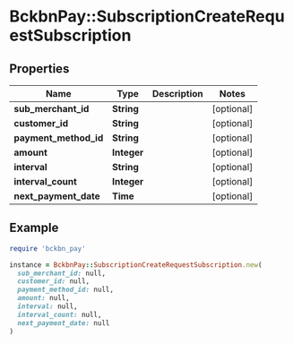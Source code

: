 # BckbnPay::SubscriptionCreateRequestSubscription

## Properties

| Name | Type | Description | Notes |
| ---- | ---- | ----------- | ----- |
| **sub_merchant_id** | **String** |  | [optional] |
| **customer_id** | **String** |  | [optional] |
| **payment_method_id** | **String** |  | [optional] |
| **amount** | **Integer** |  | [optional] |
| **interval** | **String** |  | [optional] |
| **interval_count** | **Integer** |  | [optional] |
| **next_payment_date** | **Time** |  | [optional] |

## Example

```ruby
require 'bckbn_pay'

instance = BckbnPay::SubscriptionCreateRequestSubscription.new(
  sub_merchant_id: null,
  customer_id: null,
  payment_method_id: null,
  amount: null,
  interval: null,
  interval_count: null,
  next_payment_date: null
)
```

